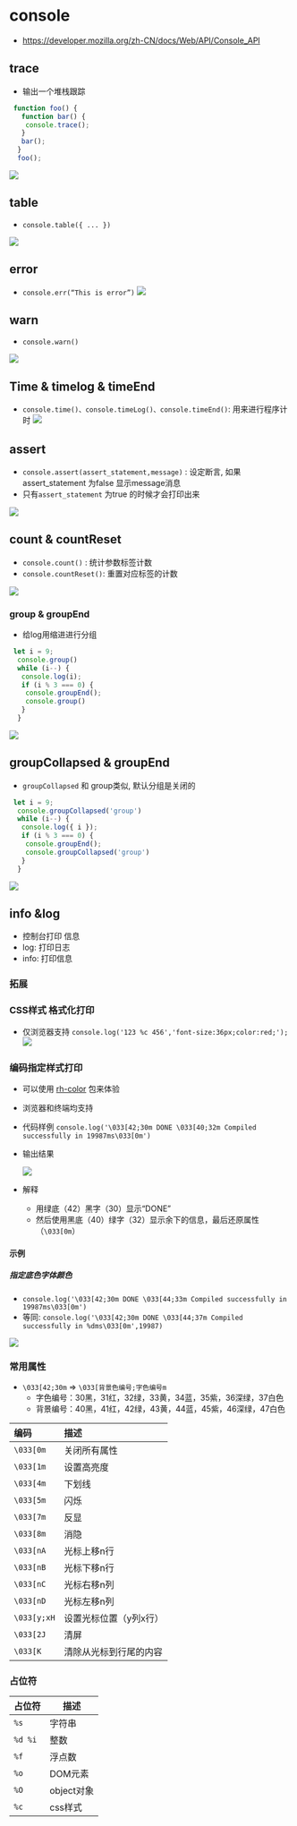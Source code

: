 # console

- <https://developer.mozilla.org/zh-CN/docs/Web/API/Console_API>

## trace

- 输出一个堆栈跟踪

```js
 function foo() {
   function bar() {
    console.trace();
   }
   bar();
  }
  foo();
```

![](./__assets__/console-2022-07-11-16-43-10.png)

## table

- `console.table({ ... })`

![](./__assets__/console-2022-07-15-14-33-25.png)

## error

- `console.err(“This is error”)`
![](./__assets__/console-2022-07-15-14-33-40.png)

## warn

- `console.warn()`

![](./__assets__/console-2022-07-15-14-34-00.png)

## Time & timelog & timeEnd

- `console.time()、console.timeLog()、console.timeEnd()`: 用来进行程序计时
![](./__assets__/console-2022-07-15-14-34-11.png)

## assert

- `console.assert(assert_statement,message)` : 设定断言, 如果assert_statement 为false 显示message消息
- 只有`assert_statement` 为true 的时候才会打印出来

![](./__assets__/console-2022-07-15-14-34-19.png)

## count & countReset

- `console.count()` : 统计参数标签计数
- `console.countReset()`: 重置对应标签的计数

![](./__assets__/console-2022-07-15-14-34-27.png)

### group & groupEnd

- 给log用缩进进行分组

```js
 let i = 9;
  console.group()
  while (i--) {
   console.log(i);
   if (i % 3 === 0) {
    console.groupEnd();
    console.group()
   }
  }
```

![](./__assets__/console-2022-07-11-16-47-56.png)

## groupCollapsed & groupEnd

- `groupCollapsed` 和 group类似, 默认分组是关闭的

```js
 let i = 9;
  console.groupCollapsed('group')
  while (i--) {
   console.log({ i });
   if (i % 3 === 0) {
    console.groupEnd();
    console.groupCollapsed('group')
   }
  }
```

![](./__assets__/console-2022-07-11-16-52-39.png)

## info &log

- 控制台打印 信息
- log: 打印日志
- info: 打印信息

### 拓展

### CSS样式 格式化打印

- 仅浏览器支持
`console.log('123 %c 456','font-size:36px;color:red;');`
![](./__assets__/console-2022-07-11-16-41-28.png)

### 编码指定样式打印

- 可以使用 [rh-color](https://www.npmjs.com/package/rh-color) 包来体验
- 浏览器和终端均支持

- 代码样例
`console.log('\033[42;30m DONE \033[40;32m Compiled successfully in 19987ms\033[0m')`
- 输出结果

  ![](./__assets__/console-2022-07-11-16-55-55.png)

- 解释
  - 用绿底（42）黑字（30）显示“DONE”
  - 然后使用黑底（40）绿字（32）显示余下的信息，最后还原属性（`\033[0m`）

#### 示例

##### 指定底色字体颜色

- `console.log('\033[42;30m DONE \033[44;33m Compiled successfully in 19987ms\033[0m')`
- 等同: `console.log('\033[42;30m DONE \033[44;37m Compiled successfully in %dms\033[0m',19987)`

![](./__assets__/console-2022-07-13-10-23-47.png)

### 常用属性

- `\033[42;30m` => `\033[背景色编号;字色编号m`
  - 字色编号：30黑，31红，32绿，33黄，34蓝，35紫，36深绿，37白色
  - 背景编号：40黑，41红，42绿，43黄，44蓝，45紫，46深绿，47白色

| 编码        | 描述                   |
| :---------- | :--------------------- |
| `\033[0m`   | 关闭所有属性           |
| `\033[1m`   | 设置高亮度             |
| `\033[4m`   | 下划线                 |
| `\033[5m`   | 闪烁                   |
| `\033[7m`   | 反显                   |
| `\033[8m`   | 消隐                   |
| `\033[nA`   | 光标上移n行            |
| `\033[nB`   | 光标下移n行            |
| `\033[nC`   | 光标右移n列            |
| `\033[nD`   | 光标左移n列            |
| `\033[y;xH` | 设置光标位置（y列x行） |
| `\033[2J`   | 清屏                   |
| `\033[K`    | 清除从光标到行尾的内容 |

### 占位符

| 占位符  | 描述       |
| ------- | ---------- |
| `%s`    | 字符串     |
| `%d %i` | 整数       |
| `%f`    | 浮点数     |
| `%o`    | DOM元素    |
| `%O`    | object对象 |
| `%c`    | css样式    |
